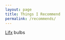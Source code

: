 ```yaml
---
layout: page
title: Things I Recommend
permalink: /recommends/
---
```


[Lifx] bulbs

[Lifx]: http://lifx.refr.cc/X4XNH3B
[github]: https://www.github.com/bmccraw86
[mccrw]: http://www.mccrw.com/
